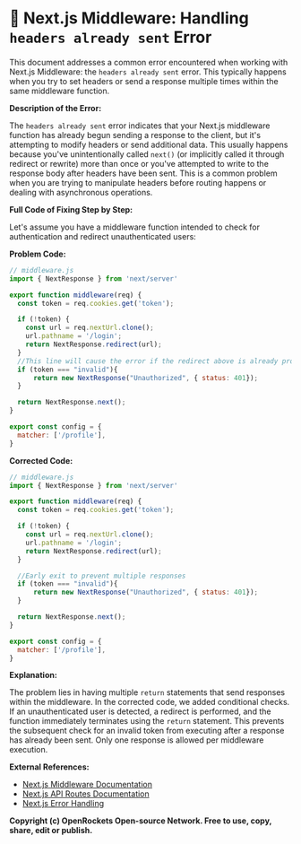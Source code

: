 # 🐞 Next.js Middleware: Handling `headers already sent` Error


This document addresses a common error encountered when working with Next.js Middleware: the `headers already sent` error. This typically happens when you try to set headers or send a response multiple times within the same middleware function.

**Description of the Error:**

The `headers already sent` error indicates that your Next.js middleware function has already begun sending a response to the client, but it's attempting to modify headers or send additional data. This usually happens because you've unintentionally called `next()` (or implicitly called it through redirect or rewrite) more than once or you've attempted to write to the response body after headers have been sent.  This is a common problem when you are trying to manipulate headers before routing happens or dealing with asynchronous operations.


**Full Code of Fixing Step by Step:**

Let's assume you have a middleware function intended to check for authentication and redirect unauthenticated users:

**Problem Code:**

```javascript
// middleware.js
import { NextResponse } from 'next/server'

export function middleware(req) {
  const token = req.cookies.get('token');

  if (!token) {
    const url = req.nextUrl.clone();
    url.pathname = '/login';
    return NextResponse.redirect(url); 
  }
  //This line will cause the error if the redirect above is already processed
  if (token === "invalid"){
      return new NextResponse("Unauthorized", { status: 401});
  }

  return NextResponse.next();
}

export const config = {
  matcher: ['/profile'],
}
```


**Corrected Code:**

```javascript
// middleware.js
import { NextResponse } from 'next/server'

export function middleware(req) {
  const token = req.cookies.get('token');

  if (!token) {
    const url = req.nextUrl.clone();
    url.pathname = '/login';
    return NextResponse.redirect(url); 
  }

  //Early exit to prevent multiple responses
  if (token === "invalid"){
      return new NextResponse("Unauthorized", { status: 401});
  }

  return NextResponse.next();
}

export const config = {
  matcher: ['/profile'],
}
```


**Explanation:**

The problem lies in having multiple `return` statements that send responses within the middleware.  In the corrected code, we added conditional checks. If an unauthenticated user is detected, a redirect is performed, and the function immediately terminates using the `return` statement. This prevents the subsequent check for an invalid token from executing after a response has already been sent.  Only one response is allowed per middleware execution.


**External References:**

* [Next.js Middleware Documentation](https://nextjs.org/docs/app/building-your-application/routing/middleware)
* [Next.js API Routes Documentation](https://nextjs.org/docs/api-routes/introduction)
* [Next.js Error Handling](https://nextjs.org/docs/app/building-your-application/handling-errors)


**Copyright (c) OpenRockets Open-source Network. Free to use, copy, share, edit or publish.**

